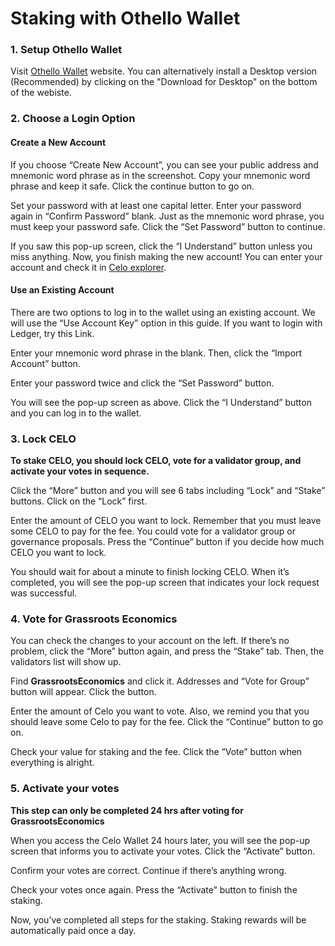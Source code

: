 #  Staking with Othello Wallet

### 1. Setup Othello Wallet

Visit [Othello Wallet](https://celowallet.app/setup) website. You can alternatively install a Desktop version (Recommended) by  clicking on the "Download for Desktop" on the bottom of the webiste.

### 2. Choose a Login Option

#### Create a New Account

If you choose “Create New Account”, you can see your public address and mnemonic word phrase as in the screenshot. Copy your mnemonic word phrase and keep it safe. Click the continue button to go on.

Set your password with at least one capital letter. Enter your password again in “Confirm Password” blank. Just as the mnemonic word phrase, you must keep your password safe. Click the “Set Password” button to continue.

If you saw this pop-up screen, click the “I Understand” button unless you miss anything. Now, you finish making the new account! You can enter your account and check it in [Celo explorer](https://celoscan.io).

#### Use an Existing Account

There are two options to log in to the wallet using an existing account. We will use the “Use Account Key” option in this guide. If you want to login with Ledger, try this Link.

Enter your mnemonic word phrase in the blank. Then, click the “Import Account” button.

Enter your password twice and click the “Set Password” button.

You will see the pop-up screen as above. Click the “I Understand” button and you can log in to the wallet.

### 3. Lock CELO

**To stake CELO, you should lock CELO, vote for a validator group, and activate your votes in sequence.**

Click the “More” button and you will see 6 tabs including “Lock” and “Stake” buttons. Click on the “Lock” first.

Enter the amount of CELO you want to lock. Remember that you must leave some CELO to pay for the fee. You could vote for a validator group or governance proposals. Press the “Continue” button if you decide how much CELO you want to lock.

You should wait for about a minute to finish locking CELO. When it’s completed, you will see the pop-up screen that indicates your lock request was successful.

### 4. Vote for Grassroots Economics

You can check the changes to your account on the left. If there’s no problem, click the “More” button again, and press the “Stake” tab. Then, the validators list will show up.

Find **GrassrootsEconomics** and click it. Addresses and “Vote for Group” button will appear. Click the button.

Enter the amount of Celo you want to vote. Also, we remind you that you should leave some Celo to pay for the fee. Click the “Continue” button to go on.

Check your value for staking and the fee. Click the “Vote” button when everything is alright.

### 5. Activate your votes

**This step can only be completed 24 hrs after voting for GrassrootsEconomics**

When you access the Celo Wallet 24 hours later, you will see the pop-up screen that informs you to activate your votes. Click the “Activate” button.

Confirm your votes are correct. Continue if there’s anything wrong.

Check your votes once again. Press the “Activate” button to finish the staking.

Now, you’ve completed all steps for the staking. Staking rewards will be automatically paid once a day.